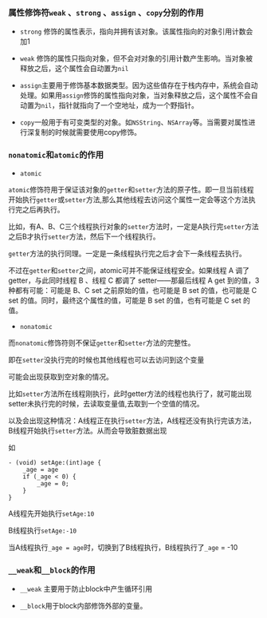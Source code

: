 ### 属性修饰符`weak` 、`strong` 、`assign` 、`copy`分别的作用

* `strong` 修饰的属性表示，指向并拥有该对象。该属性指向的对象引用计数会加1

* `weak` 修饰的属性只指向对象，但不会对对象的引用计数产生影响。当对象被释放之后，这个属性会自动置为`nil`

* `assign`主要用于修饰基本数据类型。因为这些值存在于栈内存中，系统会自动处理。如果用`assign`修饰的属性指向对象，当对象释放之后，这个属性不会自动置为`nil`，指针就指向了一个空地址，成为一个野指针。

* `copy`一般用于有可变类型的对象。如`NSString`、`NSArray`等。当需要对属性进行深复制的时候就需要使用copy修饰。


### `nonatomic`和`atomic`的作用


* `atomic`

`atomic`修饰符用于保证该对象的`getter`和`setter`方法的原子性。即一旦当前线程开始执行`getter`或`setter`方法,那么其他线程去访问这个属性一定会等这个方法执行完之后再执行。

比如，有A、B、C三个线程执行对象的`setter`方法时，一定是A执行完`setter`方法之后B才执行`setter`方法，然后下一个线程执行。

`getter`方法的执行同理。一定是一条线程执行完之后才会下一条线程去执行。

不过在`getter`和`setter`之间，atomic可并不能保证线程安全。如果线程 A 调了 getter，与此同时线程 B 、线程 C 都调了 setter——那最后线程 A get 到的值，3种都有可能：可能是 B、C set 之前原始的值，也可能是 B set 的值，也可能是 C set 的值。同时，最终这个属性的值，可能是 B set 的值，也有可能是 C set 的值。

* `nonatomic`

而`nonatomic`修饰符则不保证`getter`和`setter`方法的完整性。

即在`setter`没执行完的时候也其他线程也可以去访问到这个变量

可能会出现获取到空对象的情况。

比如`setter`方法所在线程刚执行，此时getter方法的线程也执行了，就可能出现setter未执行完的时候，去读取变量值,去取到一个空值的情况。

以及会出现这种情况：A线程正在执行`setter`方法，A线程还没有执行完该方法，B线程开始执行`setter`方法。从而会导致脏数据出现

如

```
- (void) setAge:(int)age {
    _age = age
    if (_age < 0) {
        _age = 0;
    }
}
```

A线程先开始执行`setAge:10`

B线程执行`setAge:-10`

当A线程执行`_age = age`时，切换到了B线程执行，B线程执行了`_age` = -10

### `__weak`和`__block`的作用

* `__weak` 主要用于防止block中产生循环引用

* `__block`用于block内部修饰外部的变量。